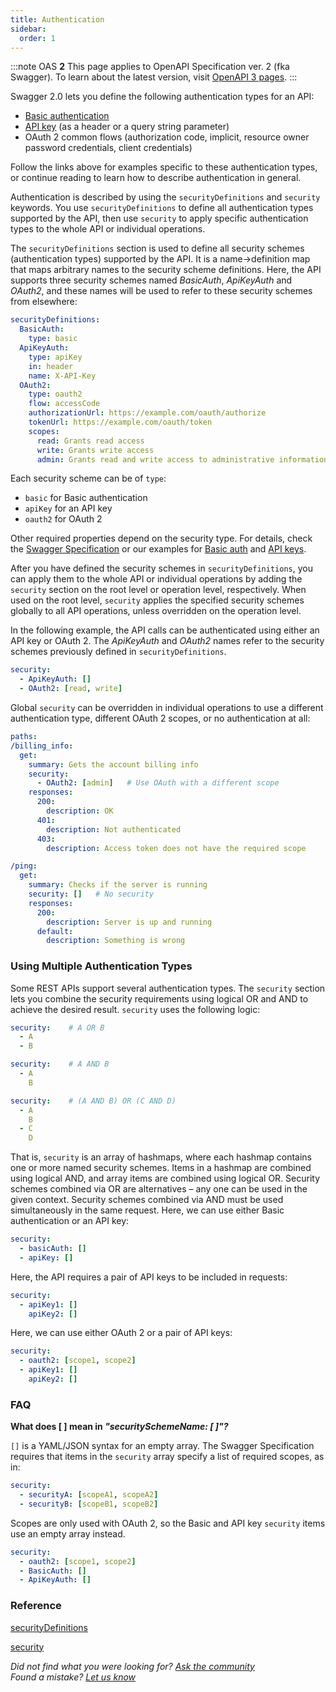 ```yaml
---
title: Authentication
sidebar:
  order: 1
---
```


:::note
OAS **2** This page applies to OpenAPI Specification ver. 2 (fka Swagger). To learn about the latest version, visit [OpenAPI 3 pages](/docs/specification/authentication).
:::

Swagger 2.0 lets you define the following authentication types for an API:

- [Basic authentication](/docs/specification/v2_0/authentication/basic-authentication/)
- [API key](/docs/specification/v2_0/authentication/api-keys/) (as a header or a query string parameter)
- OAuth 2 common flows (authorization code, implicit, resource owner password credentials, client credentials)

Follow the links above for examples specific to these authentication types, or continue reading to learn how to describe authentication in general.

Authentication is described by using the `securityDefinitions` and `security` keywords. You use `securityDefinitions` to define all authentication types supported by the API, then use `security` to apply specific authentication types to the whole API or individual operations.

The `securityDefinitions` section is used to define all security schemes (authentication types) supported by the API. It is a name->definition map that maps arbitrary names to the security scheme definitions. Here, the API supports three security schemes named _BasicAuth_, _ApiKeyAuth_ and _OAuth2_, and these names will be used to refer to these security schemes from elsewhere:

``` yml
securityDefinitions:
  BasicAuth:
    type: basic
  ApiKeyAuth:
    type: apiKey
    in: header
    name: X-API-Key
  OAuth2:
    type: oauth2
    flow: accessCode
    authorizationUrl: https://example.com/oauth/authorize
    tokenUrl: https://example.com/oauth/token
    scopes:
      read: Grants read access
      write: Grants write access
      admin: Grants read and write access to administrative information
```

Each security scheme can be of `type`:

- `basic` for Basic authentication
- `apiKey` for an API key
- `oauth2` for OAuth 2

Other required properties depend on the security type. For details, check the [Swagger Specification](https://github.com/OAI/OpenAPI-Specification/blob/master/versions/2.0.md#securitySchemeObject) or our examples for [Basic auth](/docs/specification/v2_0/authentication/basic-authentication/) and [API keys](/docs/specification/v2_0/authentication/api-keys/).

After you have defined the security schemes in `securityDefinitions`, you can apply them to the whole API or individual operations by adding the `security` section on the root level or operation level, respectively. When used on the root level, `security` applies the specified security schemes globally to all API operations, unless overridden on the operation level.

In the following example, the API calls can be authenticated using either an API key or OAuth 2. The _ApiKeyAuth_ and _OAuth2_ names refer to the security schemes previously defined in `securityDefinitions`.

```yml
security:
  - ApiKeyAuth: []
  - OAuth2: [read, write]
```

Global `security` can be overridden in individual operations to use a different authentication type, different OAuth 2 scopes, or no authentication at all:

```yml
paths:
/billing_info:
  get:
    summary: Gets the account billing info
    security:
      - OAuth2: [admin]   # Use OAuth with a different scope
    responses:
      200:
        description: OK
      401:
        description: Not authenticated
      403:
        description: Access token does not have the required scope

/ping:
  get:
    summary: Checks if the server is running
    security: []   # No security
    responses:
      200:
        description: Server is up and running
      default:
        description: Something is wrong
```

### Using Multiple Authentication Types

Some REST APIs support several authentication types. The `security` section lets you combine the security requirements using logical OR and AND to achieve the desired result. `security` uses the following logic:

```yml
security:    # A OR B
  - A
  - B

security:    # A AND B
  - A
    B

security:    # (A AND B) OR (C AND D)
  - A
    B
  - C
    D
```

That is, `security` is an array of hashmaps, where each hashmap contains one or more named security schemes. Items in a hashmap are combined using logical AND, and array items are combined using logical OR. Security schemes combined via OR are alternatives – any one can be used in the given context. Security schemes combined via AND must be used simultaneously in the same request. Here, we can use either Basic authentication or an API key:

```yml
security:
  - basicAuth: []
  - apiKey: []
```

Here, the API requires a pair of API keys to be included in requests:

```yml
security:
  - apiKey1: []
    apiKey2: []
```

Here, we can use either OAuth 2 or a pair of API keys:

```yml
security:
  - oauth2: [scope1, scope2]
  - apiKey1: []
    apiKey2: []
```

### FAQ

**What does \[ \] mean in _"securitySchemeName: \[ \]"?_**

`[]` is a YAML/JSON syntax for an empty array. The Swagger Specification requires that items in the `security` array specify a list of required scopes, as in:

```yml
security:
  - securityA: [scopeA1, scopeA2]
  - securityB: [scopeB1, scopeB2]
```

Scopes are only used with OAuth 2, so the Basic and API key `security` items use an empty array instead.

```yml
security:
  - oauth2: [scope1, scope2]
  - BasicAuth: []
  - ApiKeyAuth: []
```

### Reference

[securityDefinitions](https://github.com/OAI/OpenAPI-Specification/blob/master/versions/2.0.md#securityDefinitionsObject)

[security](https://github.com/OAI/OpenAPI-Specification/blob/master/versions/2.0.md#securityRequirementObject)

_Did not find what you were looking for? [Ask the community](https://community.smartbear.com/t5/Swagger-Open-Source-Tools/bd-p/SwaggerOSTools)  
Found a mistake? [Let us know](https://github.com/swagger-api/swagger.io/issues)_
